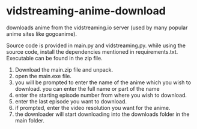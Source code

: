 # vidstreaming-anime-download

downloads anime from the vidstreaming.io server (used by many popular anime sites like gogoanime).

Source code is provided in main.py and vidstreaming.py. while using the source code, install the dependencies mentioned in requirements.txt.
Executable can be found in the zip file.

1. Download the main.zip file and unpack.
2. open the main.exe file.
3. you will be prompted to enter the name of the anime which you wish to download. you can enter the full name or part of the name
4. enter the starting episode number from where you wish to download.
5. enter the last episode you want to download.
6. if prompted, enter the video resolution you want for the anime.
7. the downloader will start downloading into the downloads folder in the main folder.

